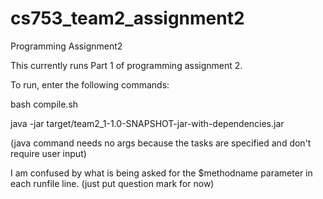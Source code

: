 # cs753_team2_assignment2
Programming Assignment2


This currently runs Part 1 of programming assignment 2.

To run, enter the following commands:

bash compile.sh

java -jar target/team2_1-1.0-SNAPSHOT-jar-with-dependencies.jar 

(java command needs no args because the tasks are specified and don't require user input)

I am confused by what is being asked for the $methodname parameter in each runfile line. (just put question mark for now)
